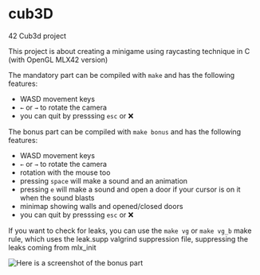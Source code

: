 # cub3D
42 Cub3d project

This project is about creating a minigame using raycasting technique in C (with OpenGL MLX42 version)

The mandatory part can be compiled with `make` and has the following features:
- WASD movement keys
- `←` or `→` to rotate the camera
- you can quit by presssing `esc` or ❌

The bonus part can be compiled with `make bonus` and has the following features:
- WASD movement keys
- `←` or `→` to rotate the camera
- rotation with the mouse too
- pressing `space` will make a sound and an animation
- pressing `e` will make a sound and open a door if your cursor is on it when the sound blasts
- minimap showing walls and opened/closed doors
- you can quit by presssing `esc` or ❌

If you want to check for leaks, you can use the `make vg` or `make vg_b` make rule, which uses the leak.supp valgrind suppression file, suppressing the leaks coming from mlx_init


![Here is a screenshot of the bonus part](https://user-images.githubusercontent.com/88546076/233985931-f28053ce-a449-4ffd-8637-33d326e2fb32.png)
